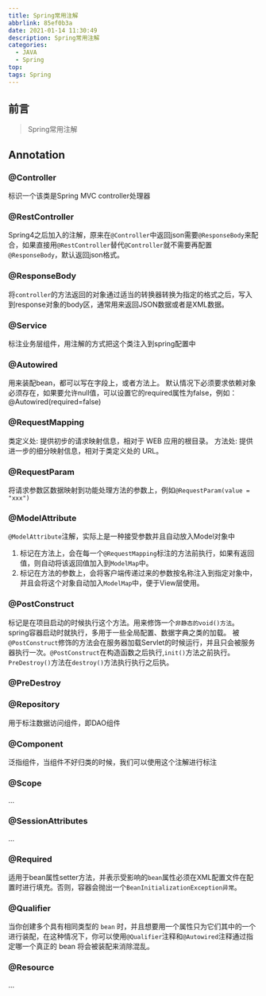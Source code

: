 ```yaml
---
title: Spring常用注解
abbrlink: 85ef0b3a
date: 2021-01-14 11:30:49
description: Spring常用注解
categories:
  - JAVA
  - Spring
top:
tags: Spring
---
```


## 前言

> Spring常用注解

## Annotation

### @Controller

标识一个该类是Spring MVC controller处理器

### @RestController

Spring4之后加入的注解，原来在`@Controller`中返回json需要`@ResponseBody`来配合，如果直接用`@RestController`替代`@Controller`就不需要再配置`@ResponseBody`，默认返回json格式。

### @ResponseBody

将`controller`的方法返回的对象通过适当的转换器转换为指定的格式之后，写入到response对象的body区，通常用来返回JSON数据或者是XML数据。

### @Service

标注业务层组件，用注解的方式把这个类注入到spring配置中

### @Autowired

用来装配bean，都可以写在字段上，或者方法上。
默认情况下必须要求依赖对象必须存在，如果要允许null值，可以设置它的required属性为false，例如：@Autowired(required=false)

### @RequestMapping

类定义处: 提供初步的请求映射信息，相对于 WEB 应用的根目录。
方法处: 提供进一步的细分映射信息，相对于类定义处的 URL。

### @RequestParam

将请求参数区数据映射到功能处理方法的参数上，例如`@RequestParam(value = "xxx")`

### @ModelAttribute

`@ModelAttribute`注解，实际上是一种接受参数并且自动放入Model对象中

1. 标记在方法上，会在每一个`@RequestMapping`标注的方法前执行，如果有返回值，则自动将该返回值加入到`ModelMap`中。
2. 标记在方法的参数上，会将客户端传递过来的参数按名称注入到指定对象中，并且会将这个对象自动加入`ModelMap`中，便于View层使用。

### @PostConstruct

标记是在项目启动的时候执行这个方法。用来修饰一个`非静态的void()方法`。
spring容器启动时就执行，多用于一些全局配置、数据字典之类的加载。
被`@PostConstruct`修饰的方法会在服务器加载Servlet的时候运行，并且只会被服务器执行一次。`@PostConstruct`在构造函数之后执行,`init()`方法之前执行。`PreDestroy()`方法在`destroy()`方法执行执行之后执。

### @PreDestroy


### @Repository

用于标注数据访问组件，即DAO组件

### @Component

泛指组件，当组件不好归类的时候，我们可以使用这个注解进行标注

### @Scope

...

### @SessionAttributes

...

### @Required

适用于bean属性setter方法，并表示受影响的`bean`属性必须在XML配置文件在配置时进行填充。否则，容器会抛出一个`BeanInitializationException异常`。

### @Qualifier

当你创建多个具有相同类型的 `bean` 时，并且想要用一个属性只为它们其中的一个进行装配，在这种情况下，你可以使用`@Qualifier`注释和`@Autowired`注释通过指定哪一个真正的 bean 将会被装配来消除混乱。

### @Resource

...


